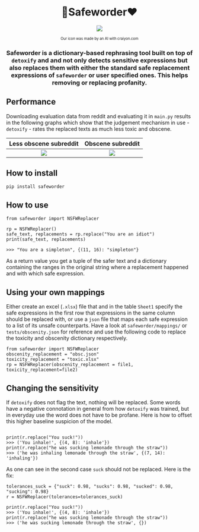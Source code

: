 <div align="center">

# 💬Safeworder❤️

![](files/logo.jpg)

<sub><sup>Our icon was made by an AI with craiyon.com</sup></sub>

### Safeworder is a dictionary-based rephrasing tool built on top of `detoxify` and and not only detects sensitive expressions but also replaces them with either the standard safe replacement expressions of `safeworder` or user specified ones. This helps removing or replacing profanity.

</div>

## Performance

Downloading evaluation data from reddit and evaluating it in `main.py` results in the following graphs which show that the judgement mechanism in use - `detoxify` - rates the replaced texts as much less toxic and obscene.

Less obscene subreddit             |  Obscene subreddit
:-------------------------:|:-------------------------:
![](files/askreddit_results.png)  |  ![](files/sexstories_results.png)


## How to install
```
pip install safeworder
```

## How to use
```
from safeworder import NSFWReplacer

rp = NSFWReplacer()
safe_text, replacements = rp.replace("You are an idiot")
print(safe_text, replacements)

>>> "You are a simpleton", {(11, 16): "simpleton"}
```
As a return value you get a tuple of the safer text and a dictionary containing the ranges in the original string where a replacement happened and with which safe expression.



## Using your own mappings

Either create an excel (`.xlsx`) file that and in the table `Sheet1` specify the safe expressions in the first row that expressions in the same column should be replaced with, or use a `json` file that maps each safe expression to a list of its unsafe counterparts. Have a look at `safeworder/mappings/` or `tests/obscenity.json` for reference and use the following code to replace the toxicity and obscenity dictionary respectively.
```
from safeworder import NSFWReplacer
obscenity_replacement = "obsc.json" 
toxicity_replacement = "toxic.xlsx"
rp = NSFWReplacer(obscenity_replacement = file1, toxicity_replacement=file2)
```

## Changing the sensitivity

If `detoxify` does not flag the text, nothing will be replaced. Some words have a negative connotation in general from how `detoxify` was trained, but in everyday use the word does not have to be profane. Here is how to offset this higher baseline suspicion of the model.

```

print(r.replace("You suck!"))
>>> ('You inhale!', {(4, 8): 'inhale'})
print(r.replace("he was sucking lemonade through the straw"))
>>> ('he was inhaling lemonade through the straw', {(7, 14): 'inhaling'})
```
As one can see in the second case `suck` should not be replaced. Here is the fix:
```
tolerances_suck = {"suck": 0.98, "sucks": 0.98, "sucked": 0.98, "sucking": 0.98}
r = NSFWReplacer(tolerances=tolerances_suck)

print(r.replace("You suck!"))
>>> ('You inhale!', {(4, 8): 'inhale'})
print(r.replace("he was sucking lemonade through the straw"))
>>> ('he was sucking lemonade through the straw', {})
```